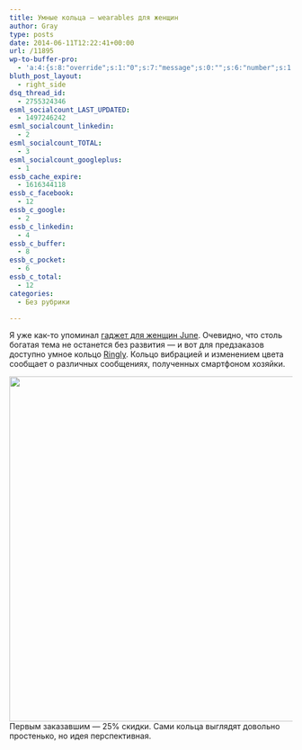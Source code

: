 ```yaml
---
title: Умные кольца — wearables для женщин
author: Gray
type: posts
date: 2014-06-11T12:22:41+00:00
url: /11895
wp-to-buffer-pro:
  - 'a:4:{s:8:"override";s:1:"0";s:7:"message";s:0:"";s:6:"number";s:1:"1";s:16:"alternateMessage";s:0:"";}'
bluth_post_layout:
  - right_side
dsq_thread_id:
  - 2755324346
esml_socialcount_LAST_UPDATED:
  - 1497246242
esml_socialcount_linkedin:
  - 2
esml_socialcount_TOTAL:
  - 3
esml_socialcount_googleplus:
  - 1
essb_cache_expire:
  - 1616344118
essb_c_facebook:
  - 12
essb_c_google:
  - 2
essb_c_linkedin:
  - 4
essb_c_buffer:
  - 8
essb_c_pocket:
  - 6
essb_c_total:
  - 12
categories:
  - Без рубрики

---
```








Я уже как-то упоминал [гаджет для женщин June][1]. Очевидно, что столь богатая тема не останется без развития — и вот для предзаказов доступно умное кольцо <a href="https://ringly.com/" target="_blank">Ringly</a>. Кольцо вибрацией и изменением цвета сообщает о различных сообщениях, полученных смартфоном хозяйки.

<img data-attachment-id="11896" data-permalink="https://blognot.co/11895/ringly_ognxa3" data-orig-file="https://i2.wp.com/blognot.co/wp-content/uploads/http://res.cloudinary.com/blognot/image/upload/v1402489330/ringly_ognxa3.png?fit=551%2C614&ssl=1" data-orig-size="551,614" data-comments-opened="1" data-image-meta="{&quot;aperture&quot;:&quot;0&quot;,&quot;credit&quot;:&quot;&quot;,&quot;camera&quot;:&quot;&quot;,&quot;caption&quot;:&quot;&quot;,&quot;created_timestamp&quot;:&quot;0&quot;,&quot;copyright&quot;:&quot;&quot;,&quot;focal_length&quot;:&quot;0&quot;,&quot;iso&quot;:&quot;0&quot;,&quot;shutter_speed&quot;:&quot;0&quot;,&quot;title&quot;:&quot;ringly_ognxa3&quot;}" data-image-title="ringly_ognxa3" data-image-description="" data-medium-file="https://i2.wp.com/blognot.co/wp-content/uploads/http://res.cloudinary.com/blognot/image/upload/v1402489330/ringly_ognxa3.png?fit=269%2C300&ssl=1" data-large-file="https://i2.wp.com/blognot.co/wp-content/uploads/http://res.cloudinary.com/blognot/image/upload/v1402489330/ringly_ognxa3.png?fit=551%2C614&ssl=1" class="aligncenter wp-image-11896" src="https://i1.wp.com/res.cloudinary.com/blognot/image/upload/v1402489330/ringly_ognxa3.png?resize=551%2C614&#038;ssl=1" alt="" width="551" height="614" data-recalc-dims="1" /> Первым заказавшим — 25% скидки. Сами кольца выглядят довольно простенько, но идея перспективная.

 [1]: http://blognot.co/11528 "June для женщин — как загорать правильно"